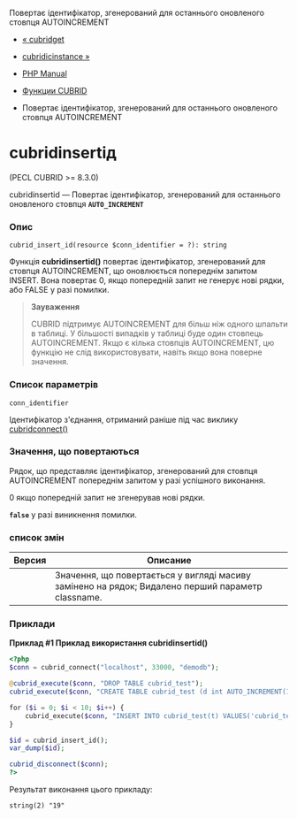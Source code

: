 Повертає ідентифікатор, згенерований для останнього оновленого стовпця AUTOINCREMENT

-   [« cubridget](function.cubrid-get.html)
    
-   [cubridісinstance »](function.cubrid-is-instance.html)
    
-   [PHP Manual](index.md)
    
-   [Функции CUBRID](ref.cubrid.md)
    
-   Повертає ідентифікатор, згенерований для останнього оновленого стовпця AUTOINCREMENT
    

# cubridinsertід

(PECL CUBRID >= 8.3.0)

cubridinsertid — Повертає ідентифікатор, згенерований для останнього оновленого стовпця **`AUTO_INCREMENT`**

### Опис

```methodsynopsis
cubrid_insert_id(resource $conn_identifier = ?): string
```

Функція **cubridinsertid()** повертає ідентифікатор, згенерований для стовпця AUTOINCREMENT, що оновлюється попереднім запитом INSERT. Вона повертає 0, якщо попередній запит не генерує нові рядки, або FALSE у разі помилки.

> **Зауваження**
> 
> CUBRID підтримує AUTOINCREMENT для більш ніж одного шпальти в таблиці. У більшості випадків у таблиці буде один стовпець AUTOINCREMENT. Якщо є кілька стовпців AUTOINCREMENT, цю функцію не слід використовувати, навіть якщо вона поверне значення.

### Список параметрів

`conn_identifier`

Ідентифікатор з'єднання, отриманий раніше під час виклику [cubridconnect()](function.cubrid-connect.html)

### Значення, що повертаються

Рядок, що представляє ідентифікатор, згенерований для стовпця AUTOINCREMENT попереднім запитом у разі успішного виконання.

0 якщо попередній запит не згенерував нові рядки.

**`false`** у разі виникнення помилки.

### список змін

| Версия | Описание |
| --- | --- |
|  | Значення, що повертається у вигляді масиву замінено на рядок; Видалено перший параметр classname. |

### Приклади

**Приклад #1 Приклад використання **cubridinsertid()****

```php
<?php
$conn = cubrid_connect("localhost", 33000, "demodb");

@cubrid_execute($conn, "DROP TABLE cubrid_test");
cubrid_execute($conn, "CREATE TABLE cubrid_test (d int AUTO_INCREMENT(1, 2), t varchar)");

for ($i = 0; $i < 10; $i++) {
    cubrid_execute($conn, "INSERT INTO cubrid_test(t) VALUES('cubrid_test')");
}

$id = cubrid_insert_id();
var_dump($id);

cubrid_disconnect($conn);
?>
```

Результат виконання цього прикладу:

```
string(2) "19"
```